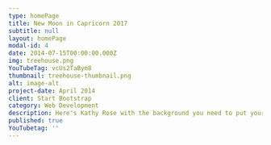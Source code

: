 ```yaml
---
type: homePage
title: New Moon in Capricorn 2017
subtitle: null
layout: homePage
modal-id: 4
date: 2014-07-15T00:00:00.000Z
img: treehouse.png
YouTubeTag: vcUs2TaBym8
thumbnail: treehouse-thumbnail.png
alt: image-alt
project-date: April 2014
client: Start Bootstrap
category: Web Development
description: Here's Kathy Rose with the background you need to put your needs into focus.
published: true
YouTubetag: ''
---
```



